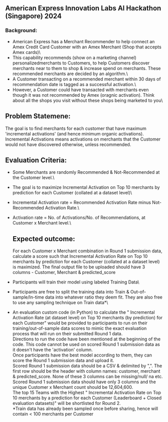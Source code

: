 ## American Express Innovation Labs AI Hackathon (Singapore) 2024 
### Background:
- American Express has a Merchant Recommender to help connect an Amex Credit Card Customer with an Amex Merchant (Shop that accepts Amex cards)\
- This capability recommends (show on a marketing channel) personalizedmerchants to Customers, to help Customers discover merchants near to them to shop & increase spend on merchants. These recommended merchants are decided by an algorithm.\
- A Customer transacting on a recommended merchant within 30 days of recommendation date is tagged as a successful activation.\
- However, a Customer could have transacted with merchants even though it was not recommended by Amex (oragnic activation). Think about all the shops you visit without these shops being marketed to you\

## Problem Statemene:
The goal is to find merchants for each customer that have maximum 'incremental activations' (and hence minimum organic activations). Incremental Activations means activations on merchants that the Customer would not have discovered otherwise, unless recommended.

## Evaluation Criteria:
- Some Merchants are randomly Recommended & Not-Recommended at the Customer level.\
- The goal is to maximize Incremental Activation on Top 10 merchants by prediction for each Customer (collated at a dataset level)\
- Incremental Activation rate = Recommended Activation Rate minus Not-Recommended Activation Rate.\
- Activation rate = No. of Activations/No. of Recommendations, at Customer x Merchant level.\

  ## Expected outcome:
  For each Customer x Merchant combination in Round 1 submission data, calculate a score such that Incremental Activation Rate on Top 10 merchants by prediction for each Customer (collated at a dataset level) is maximized. The final output file to be uploaded should have 3 columns - Customer, Merchant & predicted_score
  

- Participants will train their model using labeled Training Data\
- Participants are free to split the training data into Train & Out-of-sample/In-time data into whatever ratio they deem fit. They are also free to use any sampling technique on Train data*\
- An evaluation custom code (in Python) to calculate the " Incremental Activation Rate (at dataset level) on Top 10 merchants (by prediction) for each Customer" would be provided to participants to run on their training/out-of-sample data scores to mimic the exact evaluation process that will run on their submitted Round 1 data.\
Directions to run the code have been mentioned at the beginning of the code. This code cannot be used on scored Round 1 submission data as it doesn't have the 'activation' column.\
Once participants have the best model according to them, they can score the Round 1 submission data and upload it.\
Scored Round 1 submission data should be a CSV & delimited by ",". The first row should be the header with column names: customer, merchant & predicted_score. None of these 3 columns can be missing/null/ na etc.\
Scored Round 1 submission data should have only 3 columns and the unique Customer x Merchant count should be 12,604,600.\
The top 15 Teams with the Highest " Incremental Activation Rate on Top 10 merchants by a prediction for each Customer (Leaderboard + Closed evaluation datasets)" will be shortlisted for Round 2.\
*Train data has already been sampled once before sharing, hence will contain < 100 merchants per Customer
